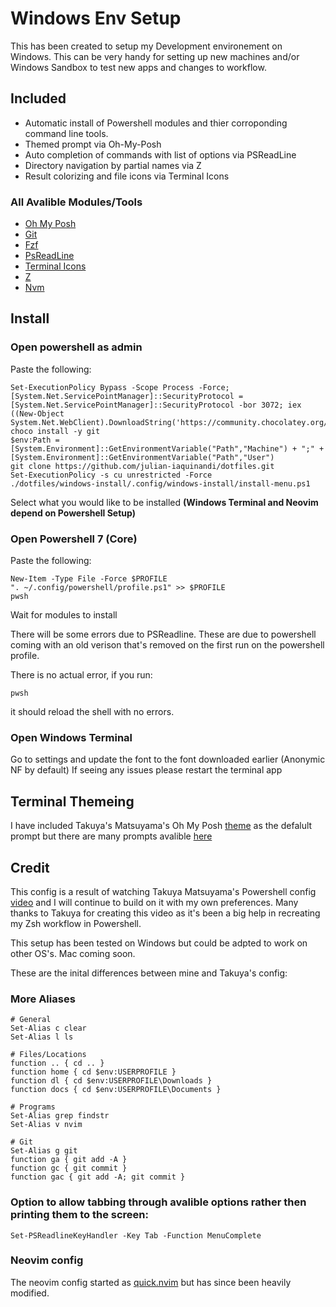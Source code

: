 # Windows Env Setup

This has been created to setup my Development environement on Windows. This can be very handy for setting up new machines and/or Windows Sandbox to test new apps and changes to workflow. 

## Included

- Automatic install of Powershell modules and thier corroponding command line tools.
- Themed prompt via Oh-My-Posh
- Auto completion of commands with list of options via PSReadLine
- Directory navigation by partial names via Z
- Result colorizing and file icons via Terminal Icons

### All Avalible Modules/Tools
- [Oh My Posh](https://ohmyposh.dev/docs/)
- [Git](https://github.com/dahlbyk/posh-git) 
- [Fzf](https://github.com/kelleyma49/PSFzf)
- [PsReadLine](https://docs.microsoft.com/en-us/powershell/module/psreadline/?view=powershell-7.2)
- [Terminal Icons](https://github.com/devblackops/Terminal-Icons)
- [Z](https://www.powershellgallery.com/packages/z/1.1.13)
- [Nvm](https://github.com/aaronpowell/ps-nvm)


## Install 

### Open powershell as admin

Paste the following:

```
Set-ExecutionPolicy Bypass -Scope Process -Force; [System.Net.ServicePointManager]::SecurityProtocol = [System.Net.ServicePointManager]::SecurityProtocol -bor 3072; iex ((New-Object System.Net.WebClient).DownloadString('https://community.chocolatey.org/install.ps1'))
choco install -y git
$env:Path = [System.Environment]::GetEnvironmentVariable("Path","Machine") + ";" + [System.Environment]::GetEnvironmentVariable("Path","User") 
git clone https://github.com/julian-iaquinandi/dotfiles.git
Set-ExecutionPolicy -s cu unrestricted -Force
./dotfiles/windows-install/.config/windows-install/install-menu.ps1
```
Select what you would like to be installed **(Windows Terminal and Neovim depend on Powershell Setup)**

### Open Powershell 7 (Core)

Paste the following:

```
New-Item -Type File -Force $PROFILE
". ~/.config/powershell/profile.ps1" >> $PROFILE
pwsh
```

Wait for modules to install 

There will be some errors due to PSReadline. These are due to powershell coming with an old verison that's removed on the first run on the powershell profile.

There is no actual error, if you run:

```
pwsh
```

it should reload the shell with no errors.

### Open Windows Terminal
Go to settings and update the font to the font downloaded earlier (Anonymic NF by default)
If seeing any issues please restart the terminal app


## Terminal Themeing

I have included Takuya's Matsuyama's Oh My Posh [theme](https://www.youtube.com/watch?v=5-aK2_WwrmM) as the defalult prompt but there are many prompts avalible [here](https://ohmyposh.dev/docs/themes)

## Credit

This config is a result of watching Takuya Matsuyama's Powershell config [video](https://www.youtube.com/watch?v=5-aK2_WwrmM) and I will continue to build on it with my own preferences. Many thanks to Takuya for creating this video as it's been a big help in recreating my Zsh workflow in Powershell.

This setup has been tested on Windows but could be adpted to work on other OS's. Mac coming soon.

These are the inital differences between mine and Takuya's config:

### More Aliases

```
# General
Set-Alias c clear
Set-Alias l ls

# Files/Locations
function .. { cd .. }
function home { cd $env:USERPROFILE }
function dl { cd $env:USERPROFILE\Downloads }
function docs { cd $env:USERPROFILE\Documents }

# Programs
Set-Alias grep findstr
Set-Alias v nvim

# Git
Set-Alias g git
function ga { git add -A }
function gc { git commit }
function gac { git add -A; git commit }

```

### Option to allow tabbing through avalible options rather then printing them to the screen:
```
Set-PSReadlineKeyHandler -Key Tab -Function MenuComplete
```

### Neovim config
The neovim config started as [quick.nvim](https://github.com/albingroen/quick.nvim) but has since been heavily modified. 
